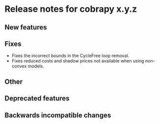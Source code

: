 # Release notes for cobrapy x.y.z

## New features

## Fixes

* Fixes the incorrect bounds in the CycleFree loop removal.
* Fixes reduced costs and shadow prices not available when using non-convex models.

## Other

## Deprecated features

## Backwards incompatible changes
